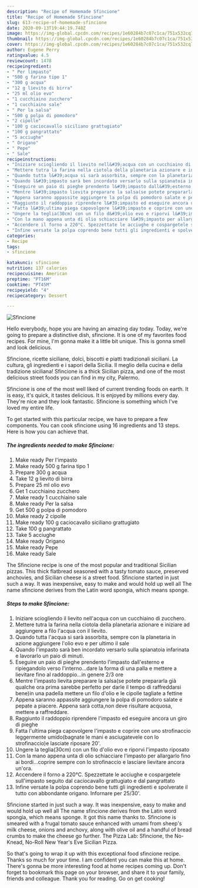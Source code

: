 ```yaml
---
description: "Recipe of Homemade Sfincione"
title: "Recipe of Homemade Sfincione"
slug: 613-recipe-of-homemade-sfincione
date: 2020-09-13T19:44:19.748Z
image: https://img-global.cpcdn.com/recipes/1e60284b7c07c1ca/751x532cq70/sfincione-recipe-main-photo.jpg
thumbnail: https://img-global.cpcdn.com/recipes/1e60284b7c07c1ca/751x532cq70/sfincione-recipe-main-photo.jpg
cover: https://img-global.cpcdn.com/recipes/1e60284b7c07c1ca/751x532cq70/sfincione-recipe-main-photo.jpg
author: Eugene Perry
ratingvalue: 4.5
reviewcount: 1478
recipeingredient:
- " Per limpasto"
- "500 g farina tipo 1"
- "300 g acqua"
- "12 g lievito di birra"
- "25 ml olio evo"
- "1 cucchiaino zucchero"
- "1 cucchiaino sale"
- " Per la salsa"
- "500 g polpa di pomodoro"
- "2 cipolle"
- "100 g caciocavallo siciliano grattugiato"
- "100 g pangrattato"
- "5 acciughe"
- " Origano"
- " Pepe"
- " Sale"
recipeinstructions:
- "Iniziare sciogliendo il lievito nell&#39;acqua con un cucchiaino di zucchero."
- "Mettere tutra la farina nella ciotola della planetaria azionare e iniziare ad aggiungere a filo l&#39;acqua con il lievito."
- "Quando tutta l&#39;acqua si sarà assorbita, sempre con la planetaria in azione aggiungere l&#39;olio evo e per ultimo il sale"
- "Quando l&#39;impasto sarà ben incordato versarlo sulla spianatoia infarinata e lavorarlo un paio di minuti."
- "Eseguire un paio di pieghe prendento l&#39;impasto dall&#39;esterno e ripiegandolo verso l&#39;interno...dare la forma di una palla e mettere a lievitare fino al raddoppio...in genere 2/3 ore"
- "Mentre l&#39;impasto lievita preparare la salsa(se potete prepararla già qualche ora prima sarebbe perfetto per darle il tempo di raffreddarsi bene)in una padella mettere un filo d&#39;olio e le cipolle tagliate a fettine"
- "Appena saranno appassite aggiungere la polpa di pomodoro salate e pepate a piacere. Appena sarà cotta,non deve risultare acquosa, mettere a raffreddare."
- "Raggiunto il raddoppio riprendere l&#39;impasto ed eseguire ancora un giro di pieghe"
- "Fatta l&#39;ultima piega capovolgere l&#39;impasto e coprire con uno strofinaccio leggermente umido(bagnate le mani e asciugatevele con lo strofinaccio)e lasciate riposare 20&#39;."
- "Ungere la teglia(30cm) con un filo d&#39;olio evo e riporvi l&#39;impasto riposato"
- "Con la mano appena unta di olio schiacciare l&#39;impasto per allargarlo fino ai bordi...coprire sempre con lo strofinaccio e lasciare lievitare ancora un&#39;ora."
- "Accendere il forno a 220°C. Spezzettate le acciughe e cospargetele sull&#39;impasto seguito dal caciocavallo grattugiato e dal pangrattato"
- "Infine versate la polpa coprendo bene tutti gli ingredienti e spolverate il tutto con abbondante origano. Infornare per 25/30&#39;."
categories:
- Recipe
tags:
- sfincione

katakunci: sfincione 
nutrition: 137 calories
recipecuisine: American
preptime: "PT16M"
cooktime: "PT45M"
recipeyield: "4"
recipecategory: Dessert

---
```



![Sfincione](https://img-global.cpcdn.com/recipes/1e60284b7c07c1ca/751x532cq70/sfincione-recipe-main-photo.jpg)

Hello everybody, hope you are having an amazing day today. Today, we're going to prepare a distinctive dish, sfincione. It is one of my favorites food recipes. For mine, I'm gonna make it a little bit unique. This is gonna smell and look delicious.

Sfincione, ricette siciliane, dolci, biscotti e piatti tradizionali siciliani. La cultura, gli ingredienti e i sapori della Sicilia. Il meglio della cucina e della tradizione siciliana! Sfincione is a thick Sicilian pizza, and one of the most delicious street foods you can find in my city, Palermo.

Sfincione is one of the most well liked of current trending foods on earth. It is easy, it's quick, it tastes delicious. It is enjoyed by millions every day. They're nice and they look fantastic. Sfincione is something which I've loved my entire life.


To get started with this particular recipe, we have to prepare a few components. You can cook sfincione using 16 ingredients and 13 steps. Here is how you can achieve that.

<!--inarticleads1-->

##### The ingredients needed to make Sfincione:

1. Make ready  Per l&#39;impasto
1. Make ready 500 g farina tipo 1
1. Prepare 300 g acqua
1. Take 12 g lievito di birra
1. Prepare 25 ml olio evo
1. Get 1 cucchiaino zucchero
1. Make ready 1 cucchiaino sale
1. Make ready  Per la salsa
1. Get 500 g polpa di pomodoro
1. Make ready 2 cipolle
1. Make ready 100 g caciocavallo siciliano grattugiato
1. Take 100 g pangrattato
1. Take 5 acciughe
1. Make ready  Origano
1. Make ready  Pepe
1. Make ready  Sale


The Sfincione recipe is one of the most popular and traditional Sicilian pizzas. This thick flatbread seasoned with a tasty tomato sauce, preserved anchovies, and Sicilian cheese is a street food. Sfincione started in just such a way. It was inexpensive, easy to make and would hold up well all The name sfincione derives from the Latin word spongia, which means sponge. 

<!--inarticleads2-->

##### Steps to make Sfincione:

1. Iniziare sciogliendo il lievito nell&#39;acqua con un cucchiaino di zucchero.
1. Mettere tutra la farina nella ciotola della planetaria azionare e iniziare ad aggiungere a filo l&#39;acqua con il lievito.
1. Quando tutta l&#39;acqua si sarà assorbita, sempre con la planetaria in azione aggiungere l&#39;olio evo e per ultimo il sale
1. Quando l&#39;impasto sarà ben incordato versarlo sulla spianatoia infarinata e lavorarlo un paio di minuti.
1. Eseguire un paio di pieghe prendento l&#39;impasto dall&#39;esterno e ripiegandolo verso l&#39;interno...dare la forma di una palla e mettere a lievitare fino al raddoppio...in genere 2/3 ore
1. Mentre l&#39;impasto lievita preparare la salsa(se potete prepararla già qualche ora prima sarebbe perfetto per darle il tempo di raffreddarsi bene)in una padella mettere un filo d&#39;olio e le cipolle tagliate a fettine
1. Appena saranno appassite aggiungere la polpa di pomodoro salate e pepate a piacere. Appena sarà cotta,non deve risultare acquosa, mettere a raffreddare.
1. Raggiunto il raddoppio riprendere l&#39;impasto ed eseguire ancora un giro di pieghe
1. Fatta l&#39;ultima piega capovolgere l&#39;impasto e coprire con uno strofinaccio leggermente umido(bagnate le mani e asciugatevele con lo strofinaccio)e lasciate riposare 20&#39;.
1. Ungere la teglia(30cm) con un filo d&#39;olio evo e riporvi l&#39;impasto riposato
1. Con la mano appena unta di olio schiacciare l&#39;impasto per allargarlo fino ai bordi...coprire sempre con lo strofinaccio e lasciare lievitare ancora un&#39;ora.
1. Accendere il forno a 220°C. Spezzettate le acciughe e cospargetele sull&#39;impasto seguito dal caciocavallo grattugiato e dal pangrattato
1. Infine versate la polpa coprendo bene tutti gli ingredienti e spolverate il tutto con abbondante origano. Infornare per 25/30&#39;.


Sfincione started in just such a way. It was inexpensive, easy to make and would hold up well all The name sfincione derives from the Latin word spongia, which means sponge. It got this name thanks to. Sfincione is smeared with a frugal tomato sauce enhanced with umami from sheep&#39;s milk cheese, onions and anchovy, along with olive oil and a handful of bread crumbs to make the cheese go further. The Pizza Lab: Sfincione, the No-Knead, No-Roll New Year&#39;s Eve Sicilian Pizza. 

So that's going to wrap it up with this exceptional food sfincione recipe. Thanks so much for your time. I am confident you can make this at home. There's gonna be more interesting food at home recipes coming up. Don't forget to bookmark this page on your browser, and share it to your family, friends and colleague. Thank you for reading. Go on get cooking!
